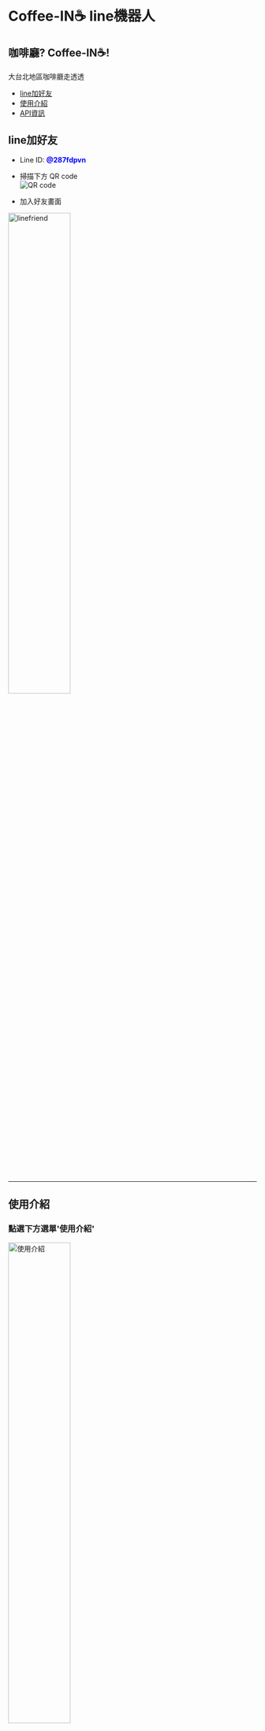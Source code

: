 # Coffee-IN☕ line機器人 
## 咖啡廳? Coffee-IN☕! 
 大台北地區咖啡廳走透透  
  
- <a href="#line加好友">line加好友</a>  
- <a href="#使用介紹">使用介紹</a>  
- <a href="#API資訊">API資訊</a>
## line加好友
- Line ID: **<font color=blue>@287fdpvn</font>**  

- 掃描下方 QR code  
![QR code](./img/QRcode.PNG)  
- 加入好友畫面  
<img src="./img/1.linefriend.PNG" alt="linefriend" width = "50%" height = "50%">

___
## 使用介紹
### 點選下方選單'使用介紹'  
<img src="./img/2.introduce.png" alt="使用介紹" width = "50%" height = "50%">
  
1. 查詢咖啡店，傳送「!name 咖啡廳店名」，機器人將會快速答覆店家位置及資訊。
<img src="./img/3.cafename.PNG" alt="咖啡店" width = "50%" height = "50%">
  
2. 輸入「不限時」，機器人將答覆您 8 家大台北地區用餐不限時間的咖啡廳。
<img src="./img/4.nolimitedtime.PNG" alt="不限時" width = "50%" height = "50%">
  
3. 傳送 「位置資訊」，即可查詢距離您 5 公里處的 5 家咖啡廳。
<img src="./img/5.location.png" alt="位置資訊" width = "50%" height = "50%">
<img src="./img/5-1.location.png" alt="位置資訊" width = "50%" height = "50%">
<img src="./img/5-2.location.png" alt="位置資訊" width = "50%" height = "50%"> 
<img src="./img/5-3.location.png" alt="位置資訊" width = "50%" height = "50%">
  
4. 點選選單「烘焙小知識」
<img src="./img/6.roatedbeans.png" alt="烘焙小知識1" width = "50%" height = "50%">
<img src="./img/6-1.roatedbeans.PNG" alt="烘焙小知識2" width = "50%" height = "50%">
<img src="./img/6-2.roatedbeans.PNG" alt="烘焙小知識3" width = "50%" height = "50%">  
  
5. 點選「咖啡豆小知識」
<img src="./img/7.coffeebeans.png" alt="咖啡豆小知識1" width = "50%" height = "50%">
<img src="./img/7-1.coffeebeans.PNG" alt="咖啡豆小知識2" width = "50%" height = "50%">
<img src="./img/7-2.coffeebeans.PNG" alt="咖啡豆小知識3" width = "50%" height = "50%">
<img src="./img/7-3.coffeebeans.PNG" alt="咖啡豆小知識4" width = "50%" height = "50%">
  
6. 點選「Metro Taipei」，連結外部台北捷運站路線圖
<img src="./img/8.MetroTaipei.png" alt="Metro Taipei1" width = "50%" height = "50%">
<img src="./img/8-1.MetroTaipei.PNG" alt="Metro Taipei2" width = "50%" height = "50%">

___
## API資訊
- 使用 <a href="https://cafenomad.tw/developers/docs/v1.2">Cafe Nomad API</a>  
    

  
  

<!-- <a href="#Coffee-IN☕">回到 Coffee-IN☕</a>    -->
<a href="#">To Top</a>
  
  
  



